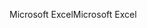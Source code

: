 <span data-ttu-id="16d0a-101">Microsoft Excel</span><span class="sxs-lookup"><span data-stu-id="16d0a-101">Microsoft Excel</span></span>